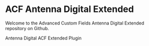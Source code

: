 # ACF Antenna Digital Extended

Welcome to the Advanced Custom Fields Antenna Digital Extended repository on Github.

Antenna Digital ACF Extended Plugin
